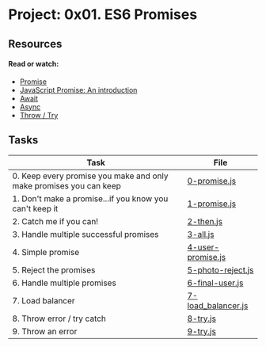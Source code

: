 # Project: 0x01. ES6 Promises

## Resources

#### Read or watch:

- [Promise](https://intranet.alxswe.com/rltoken/8IEjDdrFqrfsXUV9frNmKA)
- [JavaScript Promise: An introduction](https://intranet.alxswe.com/rltoken/EnBUkluIIlLr0Z3dRJV4LQ)
- [Await](https://intranet.alxswe.com/rltoken/SALOZ-GAD5GVCTnK1iTCdA)
- [Async](https://intranet.alxswe.com/rltoken/QZMWLFR29PO2bVOS4_8j5Q)
- [Throw / Try](https://intranet.alxswe.com/rltoken/TXqH5zA1NSVCwCoyr1cNxg)

## Tasks

| Task                                                               | File                                       |
| ------------------------------------------------------------------ | ------------------------------------------ |
| 0. Keep every promise you make and only make promises you can keep | [0-promise.js](./0-promise.js)             |
| 1. Don't make a promise...if you know you can't keep it            | [1-promise.js](./1-promise.js)             |
| 2. Catch me if you can!                                            | [2-then.js](./2-then.js)                   |
| 3. Handle multiple successful promises                             | [3-all.js](./3-all.js)                     |
| 4. Simple promise                                                  | [4-user-promise.js](./4-user-promise.js)   |
| 5. Reject the promises                                             | [5-photo-reject.js](./5-photo-reject.js)   |
| 6. Handle multiple promises                                        | [6-final-user.js](./6-final-user.js)       |
| 7. Load balancer                                                   | [7-load_balancer.js](./7-load_balancer.js) |
| 8. Throw error / try catch                                         | [8-try.js](./8-try.js)                     |
| 9. Throw an error                                                  | [9-try.js](./9-try.js)                     |
